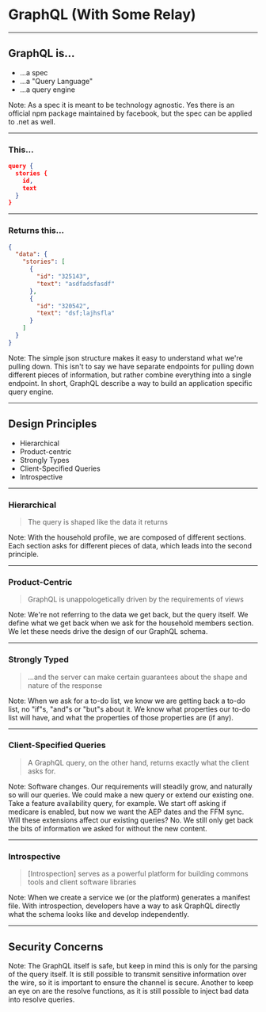 # GraphQL (With Some Relay)

---

## GraphQL is...

* ...a spec <!-- .element: class="fragment" data-fragment-index="1" -->
* ...a "Query Language" <!-- .element class="fragment" data-fragment-index="2" -->
* ...a query engine <!-- .element class="fragment" data-fragment-index="3" -->

Note: As a spec it is meant to be technology agnostic. Yes there is an official
npm package maintained by facebook, but the spec can be applied to .net as
well.

----

### This...

```json
query {
  stories {
    id,
    text
  }
}
```

----

### Returns this...

```json
{
  "data": {
    "stories": [
      {
        "id": "325143",
        "text": "asdfadsfasdf"
      },
      {
        "id": "320542",
        "text": "dsf;lajhsfla"
      }
    ]
  }
}
```

Note: The simple json structure makes it easy to understand what we're pulling
down. This isn't to say we have separate endpoints for pulling down different
pieces of information, but rather combine everything into a single endpoint.
In short, GraphQL describe a way to build an application specific query
engine.

---

## Design Principles

* Hierarchical
* Product-centric
* Strongly Types
* Client-Specified Queries
* Introspective

----

### Hierarchical

> The query is shaped like the data it returns

Note: With the household profile, we are composed of different sections. Each
section asks for different pieces of data, which leads into the second
principle.

----

### Product-Centric

> GraphQL is unappologetically driven by the requirements of views

Note: We're not referring to the data we get back, but the query itself. We
define what we get back when we ask for the household members section. We
let these needs drive the design of our GraphQL schema.

----

### Strongly Typed

> ...and the server can make certain guarantees about the shape and nature of
the response

Note: When we ask for a to-do list, we know we are getting back a to-do list,
no "if"s, "and"s or "but"s about it. We know what properties our to-do list
will have, and what the properties of those properties are (if any).

----

### Client-Specified Queries

> A GraphQL query, on the other hand, returns exactly what the client asks for.

Note: Software changes. Our requirements will steadily grow, and naturally so
will our queries. We could make a new query or extend our existing one. Take a
feature availability query, for example. We start off asking if medicare is
enabled, but now we want the AEP dates and the FFM sync. Will these extensions
affect our existing queries? No. We still only get back the bits of information
we asked for without the new content.

----

### Introspective

> [Introspection] serves as a powerful platform for building commons tools and
client software libraries

Note: When we create a service we (or the platform) generates a manifest file.
With introspection, developers have a way to ask QraphQL directly what the
schema looks like and develop independently.

---

## Security Concerns

Note: The GraphQL itself is safe, but keep in mind this is only for the parsing
of the query itself. It is still possible to transmit sensitive information
over the wire, so it is important to ensure the channel is secure. Another
to keep an eye on are the resolve functions, as it is still possible to inject
bad data into resolve queries.
